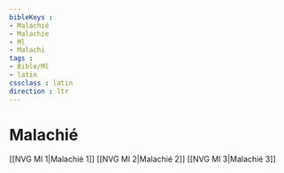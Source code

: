 ```yaml
---
bibleKeys : 
- Malachié
- Malachie
- Ml
- Malachi
tags : 
- Bible/Ml
- latin
cssclass : latin
direction : ltr
---
```


# Malachié

[[NVG Ml 1|Malachié 1]]
[[NVG Ml 2|Malachié 2]]
[[NVG Ml 3|Malachié 3]]
